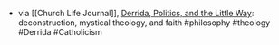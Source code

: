 - via [[Church Life Journal]], [Derrida, Politics, and the Little Way](https://churchlifejournal.nd.edu/articles/derrida-politics-and-the-little-way/): deconstruction, mystical theology, and faith #philosophy #theology #Derrida #Catholicism
